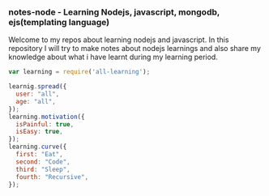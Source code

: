### notes-node - Learning Nodejs, javascript, mongodb, ejs(templating language)
Welcome to my repos about learning nodejs and javascript. In this repository I will try to make notes about nodejs learnings and also share my knowledge about what i have learnt during my learning period.

```javascript
var learning = require('all-learning');

learnig.spread({
  user: "all",
  age: "all",
});
learning.motivation({
  isPainful: true,
  isEasy: true,
});
learning.curve({
  first: "Eat",
  second: "Code",
  third: "Sleep",
  fourth: "Recursive",
});

```
